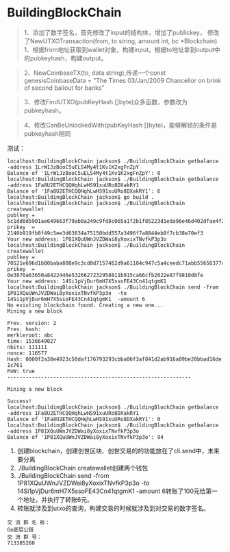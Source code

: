 # BuildingBlockChain


>1、添加了数字签名，首先修改了input的结构体，增加了publickey，
修改了NewUTXOTransaction(from, to string, amount int, bc *Blockchain)  1、根据from地址获取到wallet对象，构建input。根据to地址拿到output中的pubkeyhash，构建output。

>2、NewCoinbaseTX(to, data string),传递一个const genesisCoinbaseData = "The Times 03/Jan/2009 Chancellor on brink of second bailout for banks"

>3、修改FindUTXO(pubKeyHash []byte)众多函数，参数改为pubkeyhash。

>4、修改CanBeUnlockedWith(pubKeyHash []byte)，能够解锁的条件是pubkeyhash相同



测试：
```
localhost:BuildingBlockChain jackson$ ./BuildingBlockChain getbalance -address 1LrW1JzBooC5uELS4My4t1Kv1K2xgFnZpY
Balance of '1LrW1JzBooC5uELS4My4t1Kv1K2xgFnZpY': 0
localhost:BuildingBlockChain jackson$ ./BuildingBlockChain getbalance -address 1Fa8U2ETHCQQHqhLwHS91xuURo8DXakRY1
Balance of '1Fa8U2ETHCQQHqhLwHS91xuURo8DXakRY1': 6
localhost:BuildingBlockChain jackson$ go build .
localhost:BuildingBlockChain jackson$ ./BuildingBlockChain createwallet
publkey = 5c1dd8d5901ae649663f79ab0a249c9fd8c065a1f2b1f85223d1eda96e46d402dfae4f2352867694be35b5c314f74fe79215999b25ab14d549aa7c04e5ce08da
prikey  = 2140b919fb8f49c5ee3d63634a75150bdd557a3496f7a8844eb8f7cb38e70ef3
Your new address: 1P81XQuUWnJVZDWai8yXoxixTNvfkP3p3o
localhost:BuildingBlockChain jackson$ ./BuildingBlockChain createwallet
publkey = 70521e696d1b00baba808e9c3cd0d7157462d9a61184c947c5a4ceedc71abb55650377c6ed005639ccf6d5de2081aacb3c73ec961ba708b9098499a0c3c8adda
prikey  = 0e3870a63650a8422446e5326627232958811b915ca66cfb2022e87f9810d8fe
Your new address: 14Si1pVjDur6mH7X5ssoFE43Cn41qtgmK1
localhost:BuildingBlockChain jackson$ ./BuildingBlockChain send -from 1P81XQuUWnJVZDWai8yXoxixTNvfkP3p3o  -to 14Si1pVjDur6mH7X5ssoFE43Cn41qtgmK1  -amount 6
No existing blockchain found. Creating a new one...
Mining a new block

Prev. version: 2
Prev. hash:
merkleroot: abc
time: 1536649027
nbits: 111111
nonce: 116577
Hash: 0000f2a38e4923c50daf176793293cbba06f3af841d2ab916a09be20bbad16de
1c761
PoW: true
------------------------------------------------------------

Mining a new block

Success!
localhost:BuildingBlockChain jackson$ ./BuildingBlockChain getbalance -address 1Fa8U2ETHCQQHqhLwHS91xuURo8DXakRY1
Balance of '1Fa8U2ETHCQQHqhLwHS91xuURo8DXakRY1': 0
localhost:BuildingBlockChain jackson$ ./BuildingBlockChain getbalance -address 1P81XQuUWnJVZDWai8yXoxixTNvfkP3p3o
Balance of '1P81XQuUWnJVZDWai8yXoxixTNvfkP3p3o': 94
```

1. 创建blockchain，创建创世区块、创世交易的的功能放在了cli.send中，未来要分离
2. ./BuildingBlockChain createwallet创建两个钱包
3. ./BuildingBlockChain send -from 1P81XQuUWnJVZDWai8yXoxixTNvfkP3p3o  -to 14Si1pVjDur6mH7X5ssoFE43Cn41qtgmK1  -amount 6转账了100元给第一个地址，并执行了转账6元。
4. 转账就涉及到utxo的查询，构建交易的时候就涉及到对交易的数字签名。

```
交 流 群 名 称：
Go底层公链
交 流 群 号：
713385260
```
